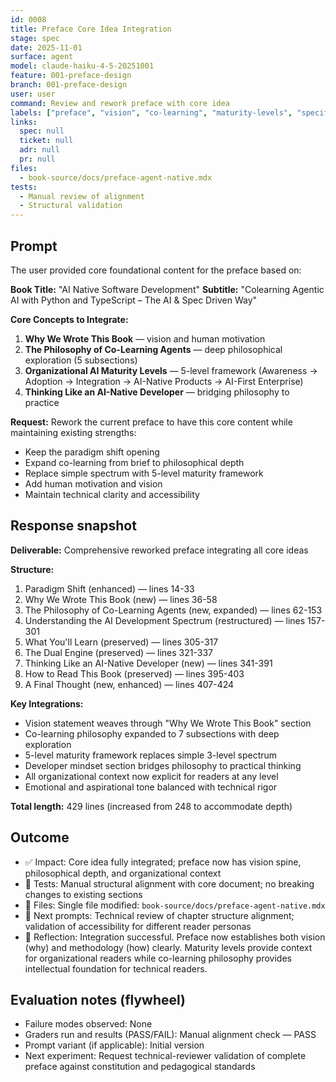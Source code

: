 ```yaml
---
id: 0008
title: Preface Core Idea Integration
stage: spec
date: 2025-11-01
surface: agent
model: claude-haiku-4-5-20251001
feature: 001-preface-design
branch: 001-preface-design
user: user
command: Review and rework preface with core idea
labels: ["preface", "vision", "co-learning", "maturity-levels", "specification"]
links:
  spec: null
  ticket: null
  adr: null
  pr: null
files:
  - book-source/docs/preface-agent-native.mdx
tests:
  - Manual review of alignment
  - Structural validation
---
```


## Prompt

The user provided core foundational content for the preface based on:

**Book Title:** "AI Native Software Development"
**Subtitle:** "Colearning Agentic AI with Python and TypeScript – The AI & Spec Driven Way"

**Core Concepts to Integrate:**
1. **Why We Wrote This Book** — vision and human motivation
2. **The Philosophy of Co-Learning Agents** — deep philosophical exploration (5 subsections)
3. **Organizational AI Maturity Levels** — 5-level framework (Awareness → Adoption → Integration → AI-Native Products → AI-First Enterprise)
4. **Thinking Like an AI-Native Developer** — bridging philosophy to practice

**Request:** Rework the current preface to have this core content while maintaining existing strengths:
- Keep the paradigm shift opening
- Expand co-learning from brief to philosophical depth
- Replace simple spectrum with 5-level maturity framework
- Add human motivation and vision
- Maintain technical clarity and accessibility

## Response snapshot

**Deliverable:** Comprehensive reworked preface integrating all core ideas

**Structure:**
1. Paradigm Shift (enhanced) — lines 14-33
2. Why We Wrote This Book (new) — lines 36-58
3. The Philosophy of Co-Learning Agents (new, expanded) — lines 62-153
4. Understanding the AI Development Spectrum (restructured) — lines 157-301
5. What You'll Learn (preserved) — lines 305-317
6. The Dual Engine (preserved) — lines 321-337
7. Thinking Like an AI-Native Developer (new) — lines 341-391
8. How to Read This Book (preserved) — lines 395-403
9. A Final Thought (new, enhanced) — lines 407-424

**Key Integrations:**
- Vision statement weaves through "Why We Wrote This Book" section
- Co-learning philosophy expanded to 7 subsections with deep exploration
- 5-level maturity framework replaces simple 3-level spectrum
- Developer mindset section bridges philosophy to practical thinking
- All organizational context now explicit for readers at any level
- Emotional and aspirational tone balanced with technical rigor

**Total length:** 429 lines (increased from 248 to accommodate depth)

## Outcome

- ✅ Impact: Core idea fully integrated; preface now has vision spine, philosophical depth, and organizational context
- 🧪 Tests: Manual structural alignment with core document; no breaking changes to existing sections
- 📁 Files: Single file modified: `book-source/docs/preface-agent-native.mdx`
- 🔁 Next prompts: Technical review of chapter structure alignment; validation of accessibility for different reader personas
- 🧠 Reflection: Integration successful. Preface now establishes both vision (why) and methodology (how) clearly. Maturity levels provide context for organizational readers while co-learning philosophy provides intellectual foundation for technical readers.

## Evaluation notes (flywheel)

- Failure modes observed: None
- Graders run and results (PASS/FAIL): Manual alignment check — PASS
- Prompt variant (if applicable): Initial version
- Next experiment: Request technical-reviewer validation of complete preface against constitution and pedagogical standards

